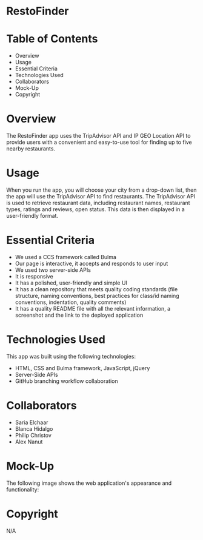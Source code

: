 # RestoFinder 

# Table of Contents 

* Overview
* Usage
* Essential Criteria
* Technologies Used 
* Collaborators 
* Mock-Up
* Copyright


# Overview 

The RestoFinder app uses the TripAdvisor API and IP GEO Location API to provide users with a convenient and easy-to-use tool for finding up to five nearby restaurants.  

# Usage

When you run the app, you will choose your city from a drop-down list, then the app will use the TripAdvisor API to find restaurants. The TripAdvisor API is used to retrieve restaurant data, including restaurant names, restaurant types, ratings and reviews, open status. This data is then displayed in a user-friendly format. 

# Essential Criteria

* We used a CCS framework called Bulma
* Our page is interactive, it accepts and responds to user input
* We used two server-side APIs
* It is responsive
* It has a polished, user-friendly and simple UI
* It has a clean repository that meets quality coding standards (file structure, naming conventions, best practices for class/id naming conventions, indentation, quality comments)
* It has a quality README file with all the relevant information, a screenshot and the link to the deployed application 


# Technologies Used

This app was built using the following technologies:

* HTML, CSS and Bulma framework, JavaScript, jQuery
* Server-Side APIs
* GitHub branching workflow collaboration 


# Collaborators 

* Saria Elchaar
* Blanca Hidalgo
* Philip Christov 
* Alex Nanut 


# Mock-Up

The following image shows the web application's appearance and functionality:


# Copyright 

N/A 